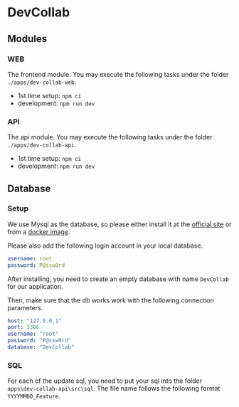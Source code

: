 # DevCollab

## Modules

### WEB

The frontend module. You may execute the following tasks under the folder `./apps/dev-collab-web`.

- 1st time setup: `npm ci`
- development: `npm run dev`

### API

The api module. You may execute the following tasks under the folder `./apps/dev-collab-api`.

- 1st time setup: `npm ci`
- development: `npm run dev`

## Database

### Setup

We use Mysql as the database, so please either install it at the [official site](https://dev.mysql.com/downloads/) or from a [docker image](https://hub.docker.com/_/mysql).

Please also add the following login account in your local database.

```yaml
username: root
password: P@ssw0rd
```

After installing, you need to create an empty database with name `DevCollab` for our application.

Then, make sure that the db works work with the following connection parameters.

```yaml
host: "127.0.0.1"
port: 3306
username: "root"
password: "P@ssw0rd"
database: "DevCollab"
```

### SQL

For each of the update sql, you need to put your sql into the folder `apps\dev-collab-api\src\sql`. The file name follows the following format `YYYYMMDD_Feature`.

